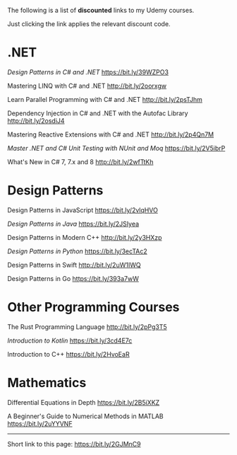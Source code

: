 The following is a list of **discounted** links to my Udemy courses.

Just clicking the link applies the relevant discount code.

# .NET

*Design Patterns in C# and .NET*
https://bit.ly/39WZPO3

Mastering LINQ with C# and .NET
http://bit.ly/2oorxgw

Learn Parallel Programming with C# and .NET
http://bit.ly/2psTJhm 

Dependency Injection in C# and .NET with the Autofac Library
http://bit.ly/2osdiJ4

Mastering Reactive Extensions with C# and .NET
http://bit.ly/2p4Qn7M 

*Master .NET and C# Unit Testing with NUnit and Moq*
https://bit.ly/2V5ibrP

What's New in C# 7, 7.x and 8
http://bit.ly/2wfTtKh

# Design Patterns

Design Patterns in JavaScript
https://bit.ly/2vlqHVO

*Design Patterns in Java*
https://bit.ly/2JSIyea

Design Patterns in Modern C++
http://bit.ly/2y3HXzp

*Design Patterns in Python*
https://bit.ly/3ecTAc2

Design Patterns in Swift
http://bit.ly/2uW1IWQ

Design Patterns in Go
https://bit.ly/393a7wW

# Other Programming Courses

The Rust Programming Language
http://bit.ly/2pPg3T5

*Introduction to Kotlin*
https://bit.ly/3cd4E7c

Introduction to C++
https://bit.ly/2HvoEaR

# Mathematics

Differential Equations in Depth
https://bit.ly/2B5iXKZ

A Beginner's Guide to Numerical Methods in MATLAB
https://bit.ly/2uYYVNF

---

Short link to this page: https://bit.ly/2GJMnC9
          

